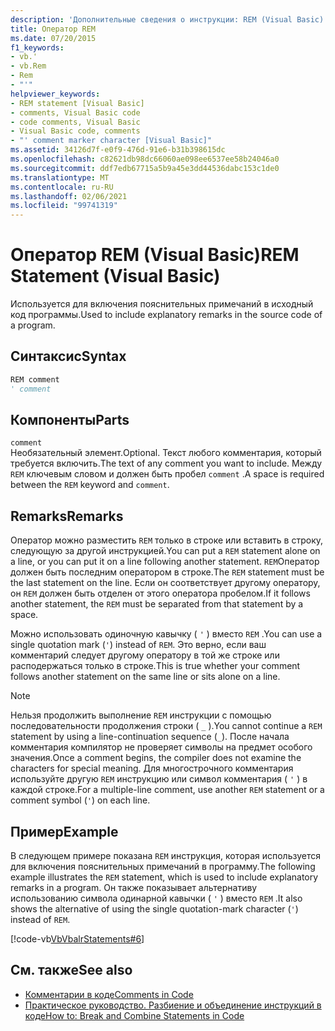 ```yaml
---
description: 'Дополнительные сведения о инструкции: REM (Visual Basic)'
title: Оператор REM
ms.date: 07/20/2015
f1_keywords:
- vb.'
- vb.Rem
- Rem
- "'"
helpviewer_keywords:
- REM statement [Visual Basic]
- comments, Visual Basic code
- code comments, Visual Basic
- Visual Basic code, comments
- "' comment marker character [Visual Basic]"
ms.assetid: 34126d7f-e0f9-476d-91e6-b31b398615dc
ms.openlocfilehash: c82621db98dc66060ae098ee6537ee58b24046a0
ms.sourcegitcommit: ddf7edb67715a5b9a45e3dd44536dabc153c1de0
ms.translationtype: MT
ms.contentlocale: ru-RU
ms.lasthandoff: 02/06/2021
ms.locfileid: "99741319"
---
```

# <a name="rem-statement-visual-basic"></a><span data-ttu-id="71db7-103">Оператор REM (Visual Basic)</span><span class="sxs-lookup"><span data-stu-id="71db7-103">REM Statement (Visual Basic)</span></span>

<span data-ttu-id="71db7-104">Используется для включения пояснительных примечаний в исходный код программы.</span><span class="sxs-lookup"><span data-stu-id="71db7-104">Used to include explanatory remarks in the source code of a program.</span></span>  
  
## <a name="syntax"></a><span data-ttu-id="71db7-105">Синтаксис</span><span class="sxs-lookup"><span data-stu-id="71db7-105">Syntax</span></span>  
  
```vb  
REM comment  
' comment  
```  
  
## <a name="parts"></a><span data-ttu-id="71db7-106">Компоненты</span><span class="sxs-lookup"><span data-stu-id="71db7-106">Parts</span></span>  

 `comment`  
 <span data-ttu-id="71db7-107">Необязательный элемент.</span><span class="sxs-lookup"><span data-stu-id="71db7-107">Optional.</span></span> <span data-ttu-id="71db7-108">Текст любого комментария, который требуется включить.</span><span class="sxs-lookup"><span data-stu-id="71db7-108">The text of any comment you want to include.</span></span> <span data-ttu-id="71db7-109">Между `REM` ключевым словом и должен быть пробел `comment` .</span><span class="sxs-lookup"><span data-stu-id="71db7-109">A space is required between the `REM` keyword and `comment`.</span></span>  
  
## <a name="remarks"></a><span data-ttu-id="71db7-110">Remarks</span><span class="sxs-lookup"><span data-stu-id="71db7-110">Remarks</span></span>  

 <span data-ttu-id="71db7-111">Оператор можно разместить `REM` только в строке или вставить в строку, следующую за другой инструкцией.</span><span class="sxs-lookup"><span data-stu-id="71db7-111">You can put a `REM` statement alone on a line, or you can put it on a line following another statement.</span></span> <span data-ttu-id="71db7-112">`REM`Оператор должен быть последним оператором в строке.</span><span class="sxs-lookup"><span data-stu-id="71db7-112">The `REM` statement must be the last statement on the line.</span></span> <span data-ttu-id="71db7-113">Если он соответствует другому оператору, он `REM` должен быть отделен от этого оператора пробелом.</span><span class="sxs-lookup"><span data-stu-id="71db7-113">If it follows another statement, the `REM` must be separated from that statement by a space.</span></span>  
  
 <span data-ttu-id="71db7-114">Можно использовать одиночную кавычку ( `'` ) вместо `REM` .</span><span class="sxs-lookup"><span data-stu-id="71db7-114">You can use a single quotation mark (`'`) instead of `REM`.</span></span> <span data-ttu-id="71db7-115">Это верно, если ваш комментарий следует другому оператору в той же строке или расподержаться только в строке.</span><span class="sxs-lookup"><span data-stu-id="71db7-115">This is true whether your comment follows another statement on the same line or sits alone on a line.</span></span>  
  
> [!NOTE]
> <span data-ttu-id="71db7-116">Нельзя продолжить выполнение `REM` инструкции с помощью последовательности продолжения строки ( `_` ).</span><span class="sxs-lookup"><span data-stu-id="71db7-116">You cannot continue a `REM` statement by using a line-continuation sequence (`_`).</span></span> <span data-ttu-id="71db7-117">После начала комментария компилятор не проверяет символы на предмет особого значения.</span><span class="sxs-lookup"><span data-stu-id="71db7-117">Once a comment begins, the compiler does not examine the characters for special meaning.</span></span> <span data-ttu-id="71db7-118">Для многострочного комментария используйте другую `REM` инструкцию или символ комментария ( `'` ) в каждой строке.</span><span class="sxs-lookup"><span data-stu-id="71db7-118">For a multiple-line comment, use another `REM` statement or a comment symbol (`'`) on each line.</span></span>  
  
## <a name="example"></a><span data-ttu-id="71db7-119">Пример</span><span class="sxs-lookup"><span data-stu-id="71db7-119">Example</span></span>  

 <span data-ttu-id="71db7-120">В следующем примере показана `REM` инструкция, которая используется для включения пояснительных примечаний в программу.</span><span class="sxs-lookup"><span data-stu-id="71db7-120">The following example illustrates the `REM` statement, which is used to include explanatory remarks in a program.</span></span> <span data-ttu-id="71db7-121">Он также показывает альтернативу использованию символа одинарной кавычки ( `'` ) вместо `REM` .</span><span class="sxs-lookup"><span data-stu-id="71db7-121">It also shows the alternative of using the single quotation-mark character (`'`) instead of `REM`.</span></span>  
  
 [!code-vb[VbVbalrStatements#6](~/samples/snippets/visualbasic/VS_Snippets_VBCSharp/VbVbalrStatements/VB/Class1.vb#6)]  
  
## <a name="see-also"></a><span data-ttu-id="71db7-122">См. также</span><span class="sxs-lookup"><span data-stu-id="71db7-122">See also</span></span>

- [<span data-ttu-id="71db7-123">Комментарии в коде</span><span class="sxs-lookup"><span data-stu-id="71db7-123">Comments in Code</span></span>](../../programming-guide/program-structure/comments-in-code.md)
- [<span data-ttu-id="71db7-124">Практическое руководство. Разбиение и объединение инструкций в коде</span><span class="sxs-lookup"><span data-stu-id="71db7-124">How to: Break and Combine Statements in Code</span></span>](../../programming-guide/program-structure/how-to-break-and-combine-statements-in-code.md)
